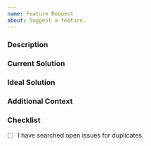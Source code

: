 ```yaml
---
name: Feature Request
about: Suggest a feature.
---
```


<!-- Please read the contributing guidelines before opening this issue. -->
<!-- https://github.com/ShineyDev/github.py/blob/master/.github/CONTRIBUTING.md -->


### Description
<!-- What made you want to open this feature request? -->


### Current Solution
<!-- Is there an alternative? -->


### Ideal Solution
<!-- This part separates an issue from a pull request, you write this in English, not Python. -->


### Additional Context
<!-- Do you have anything to add to this? -->


### Checklist
<!-- All of the boxes should be checked before you open the issue. -->
<!-- Put an x inside [ ] to check it, like so: [x] -->

- [ ] I have searched open issues for duplicates.


